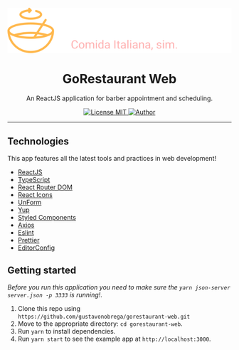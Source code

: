 <h1 align="center">
<br>
  <img src="src/assets/logo.svg" alt="GoRestaurant">
<br>
<br>
GoRestaurant Web
</h1>

<p align="center">An ReactJS application for barber appointment and scheduling.</p>

<p align="center">
  <a href="https://opensource.org/licenses/MIT">
    <img src="https://img.shields.io/badge/license-MIT-red" alt="License MIT">
  </a>
    <a href="https://github.com/gustavonobrega">
    <img src="https://img.shields.io/badge/author-gustavonobrega-red" alt="Author">
  </a>
</p>

<hr />

## Technologies

This app features all the latest tools and practices in web development!

- [ReactJS](https://reactjs.org/)
- [TypeScript](https://www.typescriptlang.org/)
- [React Router DOM](https://reacttraining.com/react-router/)
- [React Icons](https://react-icons.netlify.com/#/)
- [UnForm](https://unform.dev/)
- [Yup](https://github.com/jquense/yup)
- [Styled Components](https://styled-components.com/)
- [Axios](https://github.com/axios/axios)
- [Eslint](https://eslint.org/)
- [Prettier](https://prettier.io/)
- [EditorConfig](https://editorconfig.org/)

## Getting started

_Before you run this application you need to make sure the `yarn json-server server.json -p 3333` is running!_.

1. Clone this repo using `https://github.com/gustavonobrega/gorestaurant-web.git`
2. Move to the appropriate directory: `cd gorestaurant-web`.<br />
3. Run `yarn` to install dependencies.<br />
4. Run `yarn start` to see the example app at `http://localhost:3000`.
